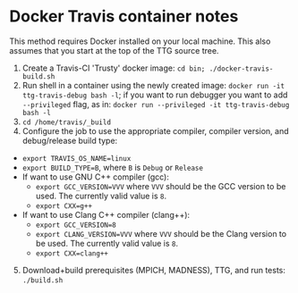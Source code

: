 # Docker Travis container notes
This method requires Docker installed on your local machine. This also assumes that you start at the top of the TTG source tree.
1. Create a Travis-CI 'Trusty' docker image: `cd bin; ./docker-travis-build.sh`
2. Run shell in a container using the newly created image: `docker run -it ttg-travis-debug bash -l`; if you want to run debugger you want to add `--privileged` flag, as in: `docker run --privileged -it ttg-travis-debug bash -l`
3. `cd /home/travis/_build`
4. Configure the job to use the appropriate compiler, compiler version, and debug/release build type:
  * `export TRAVIS_OS_NAME=linux`
  * `export BUILD_TYPE=B`, where `B` is `Debug` or `Release`
  * If want to use GNU C++ compiler (gcc):
    * `export GCC_VERSION=VVV` where `VVV` should be the GCC version to be used. The currently valid value is `8`.
    * `export CXX=g++`
  * If want to use Clang C++ compiler (clang++):
    * `export GCC_VERSION=8`
    * `export CLANG_VERSION=VVV` where `VVV` should be the Clang version to be used. The currently valid value is `8`.
    * `export CXX=clang++`
5. Download+build prerequisites (MPICH, MADNESS), TTG, and run tests: `./build.sh`
